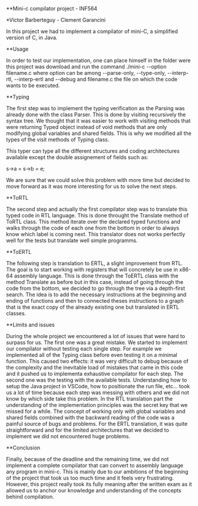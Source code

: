 **Mini-c compilator project - INF564

*Victor Barberteguy - Clement Garancini

In this project we had to implement a compilator of mini-C, a simplified version of C, in Java. 

**Usage

In order to test our implementation, one can place himself in the folder were this project was download and run the command ./mini-c --option filename.c
where option can be among --parse-only, --type-only, --interp-rtl, --interp-ertl and --debug and filename.c the file on which the code wants to be executed.

**Typing

The first step was to implement the typing verification as the Parsing was already done with the class Parser. This is done by visiting recursively the syntax tree. We thought that it was easier to work with visiting methods that were returning Typed object instead of void methods that are only modifying global variables and shared fields. This is why we modified all the types of the visit methods of Typing class. 

This typer can type all the different structures and coding architectures available except the double assignement of fields such as:

s->a = s->b = e;

We are sure that we could solve this problem with more time but decided to move forward as it was more interesting for us to solve the next steps. 

**ToRTL

The second step and actually the first compilator step was to translate this typed code in RTL language. This is done throught the Translate method of ToRTL class. This method iterate over the declared typed functions and walks through the code of each one from the bottom in order to always know which label is coming next. This translator does not works perfectly well for the tests but translate well simple programms. 

**ToERTL

The following step is translation to ERTL, a slight improvement from RTL. The goal is to start working with registers that will concretely be use in x86-64 assembly language. This is done through the ToERTL class with the method Translate as before but in this case, instead of going through the code from the bottom, we decided to go through the tree via a depth-first search. The idea is to add the necessary instructions at the beginning and ending of functions and then to connected theses instructions to a graph that is the exact copy of the already existing one but translated in ERTL classes. 

**Limits and issues

During the whole project we encountered a lot of issues that were hard to surpass for us. 
The first one was a great mistake. We started to implement our compilator without testing each single step. For example we implemented all of the Typing class before even testing it on a minimal function. This caused two effects: it was very difficult to debug because of the complexity and the inevitable load of mistakes that came in this code and it pushed us to implementa exhaustive compilator for each step. 
The second one was the testing with the available tests. Understanding how to setup the Java project in VSCode, how to positionate the run file, etc... took us a lot of time because each step was messing with others and we did not know by which side take this problem.
In the RTL translation part the understanding of the implementation principles was the secret key that we missed for a while. The concept of working only with global variables and shared fields combined with the backward reading of the code was a painful source of bugs and problems. 
For the ERTL translation, it was quite straightforward and for the limited architectures that we decided to implement we did not encountered huge problems. 

**Conclusion

Finally, because of the deadline and the remaining time, we did not implement a complete compilator that can convert to assembly language any program in mini-c. This is mainly due to our ambitions of the beginning of the project that took us too much time and it feels very frustrating. However, this project really took its fully meaning after the written exam as it allowed us to anchor our knowledge and understanding of the concepts behind compilation.

